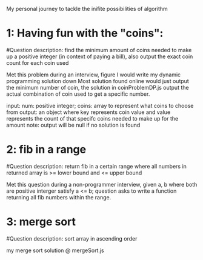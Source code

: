 My personal journey to tackle the inifite possibilities of algorithm

# 1: Having fun with the "coins":

#Question description: find the minimum amount of coins needed to make up a positive integer (in context of paying a bill), also output the exact coin count for each coin used

Met this problem during an interview, figure I would write my dynamic programming solution down
Most solution found online would just output the minimum number of coin, the solution in coinProblemDP.js
output the actual combination of coin used to get a specific number.

input: num: positive integer; coins: array to represent what coins to choose from
output: an object where key represents coin value and value represents the count of that specifc coins needed to make up for the amount
note: output will be null if no solution is found

# 2: fib in a range

#Question description: return fib in a certain range where all numbers in returned array is >= lower bound and <= upper bound

Met this question during a non-programmer interview, given a, b where both are positive interger satisfy a <= b;
question asks to write a function returning all fib numbers within the range.

# 3: merge sort

#Question description: sort array in ascending order

my merge sort solution @ mergeSort.js
